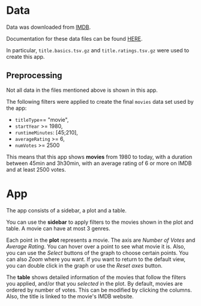 # Data

Data was downloaded from [IMDB](https://datasets.imdbws.com/). 

Documentation for these data files can be found [HERE](http://www.imdb.com/interfaces/).

In particular, `title.basics.tsv.gz` and `title.ratings.tsv.gz` were used to create this app.

## Preprocessing

Not all data in the files mentioned above is shown in this app. 

The following filters were applied to create the final `movies` data set used by the app:

- `titleType`== "movie",
- `startYear` >= 1980,
- `runtimeMinutes`: [45;210],
- `averageRating` >= 6,
- `numVotes` >= 2500

This means that this app shows **movies** from 1980 to today, with a duration between 45min and 3h30min, with an average rating of 6 or more on IMDB and at least 2500 votes.

# App

The app consists of a sidebar, a plot and a table. 

You can use the **sidebar** to apply filters to the movies shown in the plot and table. A movie can have at most 3 genres.

Each point in the **plot** represents a movie. The axis are *Number of Votes* and *Average Rating*. You can hover over a point to see what movie it is. Also, you can use the *Select* buttons of the graph to choose certain points. You can also *Zoom* where you want. If you want to return to the default view, you can double click in the graph or use the *Reset axes* button.

The **table** shows detailed information of the movies that follow the filters you applied, and/or that you *selected* in the plot. By default, movies are ordered by number of votes. This can be modified by clicking the columns. Also, the title is linked to the movie's IMDB website.


